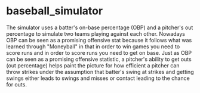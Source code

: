 # baseball_simulator

The simulator uses a batter's on-base percentage (OBP) and a pitcher's out percentage to simulate two teams playing against each other. Nowadays OBP can be seen as a promising offensive stat because it follows what was learned through "Moneyball" in that in order to win games you need to score runs and in order to score runs you need to get on base. Just as OBP can be seen as a promising offensive statistic, a pitcher's ability to get outs (out percentage) helps paint the picture for how efficient a pitcher can throw strikes under the assumption that batter's swing at strikes and getting swings either leads to swings and misses or contact leading to the chance for outs.
